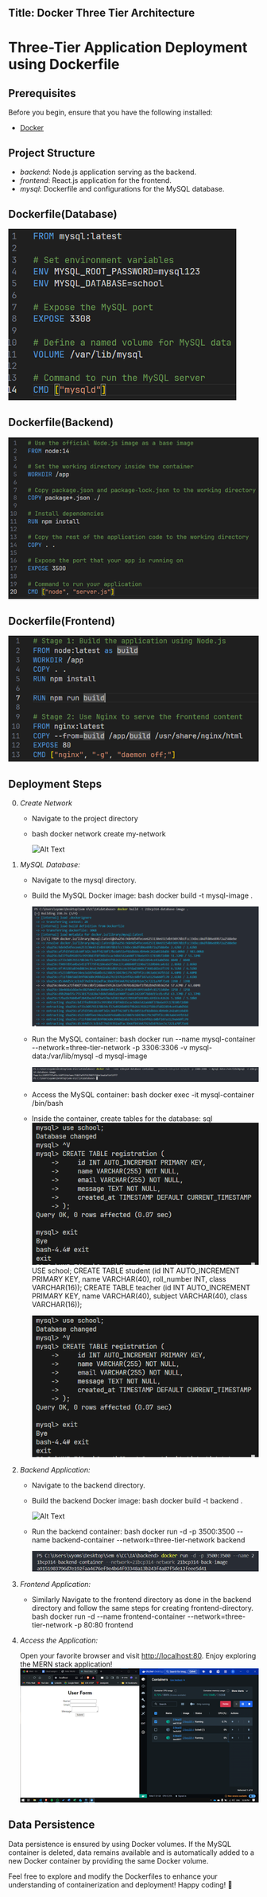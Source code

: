 Title: Docker Three Tier Architecture 
---

# Three-Tier Application Deployment using Dockerfile


## Prerequisites

Before you begin, ensure that you have the following installed:

- [Docker](https://www.docker.com/get-started)
  
## Project Structure

- *backend*: Node.js application serving as the backend.
- *frontend*: React.js application for the frontend.
- *mysql*: Dockerfile and configurations for the MySQL database.

## Dockerfile(Database)
![Alt Text](https://raw.githubusercontent.com/Vshah141/Vshah141.github.io/master/images/data1.png)


## Dockerfile(Backend)
![Alt Text](https://raw.githubusercontent.com/Vshah141/Vshah141.github.io/master/images/data2.png)
## Dockerfile(Frontend)
![Alt Text](https://raw.githubusercontent.com/Vshah141/Vshah141.github.io/master/images/data3.png)
## Deployment Steps
0. *Create Network*
   - Navigate to the project directory
   - bash
     docker network create my-network
     
     ![Alt Text](https://raw.githubusercontent.com/Vshah141/Vshah141.github.io/blob/master/images/Screenshot%202024-04-23%20114825.png)
1. *MySQL Database:*

   - Navigate to the mysql directory.
   - Build the MySQL Docker image:
     bash
     docker build -t mysql-image .
     
     
     ![Alt Text](https://raw.githubusercontent.com/Vshah141/Vshah141.github.io/master/images/Screenshot%202024-04-23%20114621.png)

     
   - Run the MySQL container:
     bash
     docker run --name mysql-container --network=three-tier-network -p 3306:3306 -v mysql-data:/var/lib/mysql -d mysql-image
     
     ![Alt Text](https://raw.githubusercontent.com/Vshah141/Vshah141.github.io/master/images/Screenshot%202024-04-23%20115459.png)
   - Access the MySQL container:
     bash
     docker exec -it mysql-container /bin/bash
     
   - Inside the container, create tables for the database:
     sql
     ![Alt Text](https://raw.githubusercontent.com/dhhruuvinOnGit/dhhruuvinOnGit.github.io/master/images/6.png)
     USE school;
     CREATE TABLE student (id INT AUTO_INCREMENT PRIMARY KEY, name VARCHAR(40), roll_number INT, class VARCHAR(16));
     CREATE TABLE teacher (id INT AUTO_INCREMENT PRIMARY KEY, name VARCHAR(40), subject VARCHAR(40), class VARCHAR(16));
     
     ![Alt Text](https://raw.githubusercontent.com/dhhruuvinOnGit/dhhruuvinOnGit.github.io/master/images/6.png)
2. *Backend Application:*

   - Navigate to the backend directory.
   - Build the backend Docker image:
     bash
     docker build -t backend .
     
     ![Alt Text](https://raw.githubusercontent.com/Vshah141/Vshah141.github.io/blob/master/images/Screenshot%202024-04-23%20121831.png)
   - Run the backend container:
     bash
     docker run -d -p 3500:3500 --name backend-container --network=three-tier-network backend
     
     ![Alt Text](https://raw.githubusercontent.com/Vshah141/Vshah141.github.io/master/images/Screenshot%202024-04-23%20122114.png)
3. *Frontend Application:*
   
   - Similarly Navigate to the frontend directory as done in the backend directory and follow the same steps for creating frontend-directory.
     bash
     docker run -d --name frontend-container --network=three-tier-network -p 80:80 frontend
     
4. *Access the Application:*

   Open your favorite browser and visit [http://localhost:80](http://localhost:80). Enjoy exploring the MERN stack application!
   ![Alt Text](https://raw.githubusercontent.com/dhhruuvinOnGit/dhhruuvinOnGit.github.io/master/images/11.png)

    
## Data Persistence

Data persistence is ensured by using Docker volumes. If the MySQL container is deleted, data remains available and is automatically added to a new Docker container by providing the same Docker volume.

Feel free to explore and modify the Dockerfiles to enhance your understanding of containerization and deployment! Happy coding! 🚀
